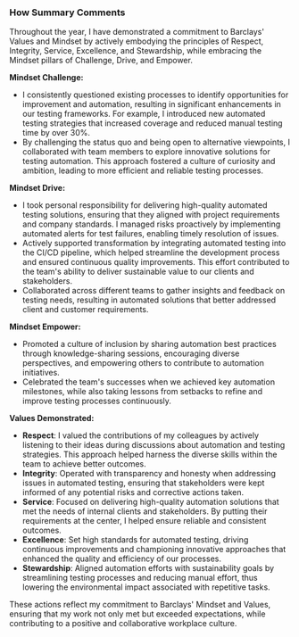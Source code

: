 ### How Summary Comments

Throughout the year, I have demonstrated a commitment to Barclays' Values and Mindset by actively embodying the principles of Respect, Integrity, Service, Excellence, and Stewardship, while embracing the Mindset pillars of Challenge, Drive, and Empower.

**Mindset Challenge:**
- I consistently questioned existing processes to identify opportunities for improvement and automation, resulting in significant enhancements in our testing frameworks. For example, I introduced new automated testing strategies that increased coverage and reduced manual testing time by over 30%.
- By challenging the status quo and being open to alternative viewpoints, I collaborated with team members to explore innovative solutions for testing automation. This approach fostered a culture of curiosity and ambition, leading to more efficient and reliable testing processes.

**Mindset Drive:**
- I took personal responsibility for delivering high-quality automated testing solutions, ensuring that they aligned with project requirements and company standards. I managed risks proactively by implementing automated alerts for test failures, enabling timely resolution of issues.
- Actively supported transformation by integrating automated testing into the CI/CD pipeline, which helped streamline the development process and ensured continuous quality improvements. This effort contributed to the team's ability to deliver sustainable value to our clients and stakeholders.
- Collaborated across different teams to gather insights and feedback on testing needs, resulting in automated solutions that better addressed client and customer requirements.

**Mindset Empower:**
- Promoted a culture of inclusion by sharing automation best practices through knowledge-sharing sessions, encouraging diverse perspectives, and empowering others to contribute to automation initiatives.
- Celebrated the team's successes when we achieved key automation milestones, while also taking lessons from setbacks to refine and improve testing processes continuously.

**Values Demonstrated:**

- **Respect**: I valued the contributions of my colleagues by actively listening to their ideas during discussions about automation and testing strategies. This approach helped harness the diverse skills within the team to achieve better outcomes.
- **Integrity**: Operated with transparency and honesty when addressing issues in automated testing, ensuring that stakeholders were kept informed of any potential risks and corrective actions taken.
- **Service**: Focused on delivering high-quality automation solutions that met the needs of internal clients and stakeholders. By putting their requirements at the center, I helped ensure reliable and consistent outcomes.
- **Excellence**: Set high standards for automated testing, driving continuous improvements and championing innovative approaches that enhanced the quality and efficiency of our processes.
- **Stewardship**: Aligned automation efforts with sustainability goals by streamlining testing processes and reducing manual effort, thus lowering the environmental impact associated with repetitive tasks.

These actions reflect my commitment to Barclays' Mindset and Values, ensuring that my work not only met but exceeded expectations, while contributing to a positive and collaborative workplace culture.
